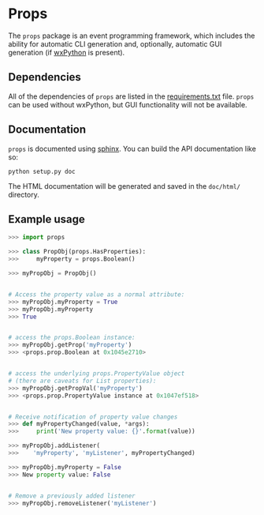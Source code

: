 Props
=====

The ``props`` package is an event programming framework, which includes the
ability for automatic CLI generation and, optionally, automatic GUI generation
(if [wxPython](http://www.wxpython.org) is present).


Dependencies
------------


All of the dependencies of ``props`` are listed in the
[requirements.txt](requirements.txt) file. ``props`` can be used without
wxPython, but GUI functionality will not be available.


Documentation
-------------

``props`` is documented using [sphinx](http://http://sphinx-doc.org/). You can
build the API documentation like so:

    python setup.py doc

The HTML documentation will be generated and saved in the ``doc/html/`` directory.


Example usage
-------------


```python
>>> import props

>>> class PropObj(props.HasProperties):
>>>     myProperty = props.Boolean()

>>> myPropObj = PropObj()


# Access the property value as a normal attribute:
>>> myPropObj.myProperty = True
>>> myPropObj.myProperty
>>> True


# access the props.Boolean instance:
>>> myPropObj.getProp('myProperty')
>>> <props.prop.Boolean at 0x1045e2710>


# access the underlying props.PropertyValue object
# (there are caveats for List properties):
>>> myPropObj.getPropVal('myProperty')
>>> <props.prop.PropertyValue instance at 0x1047ef518>


# Receive notification of property value changes
>>> def myPropertyChanged(value, *args):
>>>     print('New property value: {}'.format(value))

>>> myPropObj.addListener(
>>>    'myProperty', 'myListener', myPropertyChanged)

>>> myPropObj.myProperty = False
>>> New property value: False


# Remove a previously added listener
>>> myPropObj.removeListener('myListener')
```
